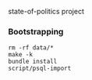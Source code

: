 state-of-politics project


### Bootstrapping

``` shell
rm -rf data/*
make -k
bundle install
script/psql-import
```

